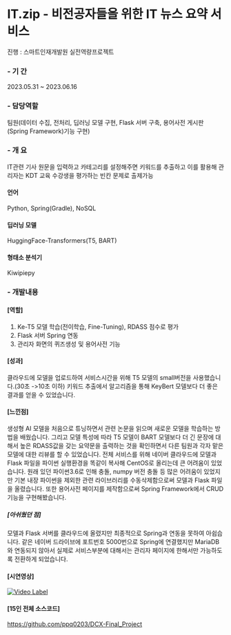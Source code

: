 # IT.zip - 비전공자들을 위한 IT 뉴스 요약 서비스
 진행 : 스마트인재개발원 실전역량프로젝트

### - 기   간
 2023.05.31 ~ 2023.06.16

### - 담당역할
 팀원(데이터 수집, 전처리, 딥러닝 모델 구현, Flask 서버 구축, 용어사전 게시판(Spring Framework)기능 구현)

### - 개   요
 IT관련 기사 원문을 입력하고 카테고리를 설정해주면 키워드를 추출하고 이를 활용해 관리자는 KDT 교육 수강생을 평가하는 빈칸 문제로 출제가능

#### 언어
 Python, Spring(Gradle), NoSQL
#### 딥러닝 모델
 HuggingFace-Transformers(T5, BART)
#### 형태소 분석기
 Kiwipiepy

### - 개발내용
#### [역할]
1. Ke-T5 모델 학습(전이학습, Fine-Tuning), RDASS 점수로 평가
2. Flask 서버 Spring 연동
3. 관리자 화면의 퀴즈생성 및 용어사전 기능

#### [성과]
 클라우드에 모델을 업로드하여 서비스시간을 위해 T5 모델의 small버전을 사용했습니다.(30초 ->10초 이하)
 키워드 추출에서 알고리즘을 통해 KeyBert 모델보다 더 좋은 결과를 얻을 수 있었습니다.

#### [느낀점]
 생성형 AI 모델을 처음으로 튜닝하면서 관련 논문을 읽으며 새로운 모델을 학습하는 방법을 배웠습니다. 그리고 모델 특성에 따라 T5 모델이 BART 모델보다 더 긴 문장에 대해서 높은 RDASS값을 갖는 요약문을 출력하는 것을 확인하면서 다른 팀원과 각자 맡은 모델에 대한 리뷰를 할 수 있었습니다. 전체 서비스를 위해 네이버 클라우드에 모델과 Flask 파일을 파이썬 실행환경을 똑같이 복사해 CentOS로 올리는데 큰 어려움이 있었습니다. 원래 있던 파이썬3.6로 인해 충돌, numpy 버전 충돌 등 많은 어려움이 있었지만 기본 내장 파이썬을 제외한 관련 라이브러리를 수동삭제함으로써 모델과 Flask 파일을 올렸습니다. 또한 용어사전 페이지를 제작함으로써 Spring Framework에서 CRUD 기능을 구현해봤습니다.
 
##### [아쉬웠던 점]
 모델과 Flask 서버를 클라우드에 올렸지만 최종적으로 Spring과 연동을 못하여 아쉽습니다. 같은 네이버 드라이브에 포트번호 5000번으로 Spring에 연결했지만 MariaDB와 연동되지 않아서 실제로 서비스부분에 대해서는 관리자 페이지에 한해서만 가능하도록 전환하게 되었습니다. 

#### [시연영상]
[![Video Label](http://img.youtube.com/vi/MPy5yRgFTFM/0.jpg)](https://youtu.be/MPy5yRgFTFM)

#### [15인 전체 소스코드]
https://github.com/ppq0203/DCX-Final_Project
